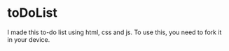 # toDoList
I made this to-do list using html, css and js.
To use this, you need to fork it in your device.
